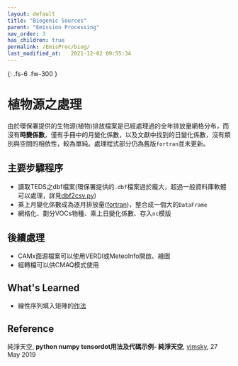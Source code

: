 ```yaml
---
layout: default
title: "Biogenic Sources"
parent: "Emission Processing"
nav_order: 3
has_children: true
permalink: /EmisProc/biog/
last_modified_at:   2021-12-02 09:55:34
---
```


{: .fs-6 .fw-300 }

# 植物源之處理

由於環保署提供的生物源(植物)排放檔案是已經處理過的全年排放量網格分布，而沒有**時變係數**，僅有手冊中的月變化係數，以及文獻中找到的日變化係數，沒有類別與空間的相依性，較為單純。處理程式部分仍為舊版`fortran`並未更新。

## 主要步驟程序
- 讀取TEDS之dbf檔案(環保署提供的`.dbf`檔案過於龐大，超過一般資料庫軟體可以處理，詳見[dbf2csv.py](https://sinotec2.github.io/Focus-on-Air-Quality/EmisProc/dbf2csv.py/))
- 乘上月變化係數成為逐月排放量([fortran]())，整合成一個大的`DataFrame`
- 網格化、劃分VOCs物種、乘上日變化係數、存入`nc`模版

## 後續處理
- CAMx面源檔案可以使用VERDI或MeteoInfo開啟、繪圖
- 經轉檔可以供CMAQ模式使用

## What's Learned
- 線性序列填入矩陣的[作法](https://sinotec2.github.io/Focus-on-Air-Quality/EmisProc/biog/bioginc/#線性之DataFrame填入3維矩陣)

## Reference
純淨天空, **python numpy tensordot用法及代碼示例- 純淨天空**, [vimsky](https://vimsky.com/zh-tw/examples/usage/python-numpy.tensordot.html), 27 May 2019